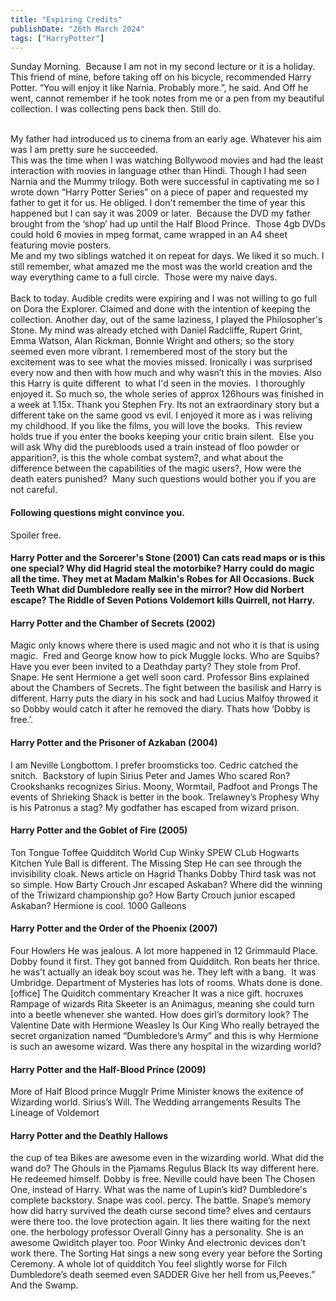```yaml
---
title: "Expiring Credits"
publishDate: "26th March 2024"
tags: ["HarryPotter"]
---
```


Sunday Morning. 
Because I am not in my second lecture or it is a holiday. 
This friend of mine, before taking off on his bicycle, recommended Harry Potter.
“You will enjoy it like Narnia. Probably more.”, he said.
And Off he went, cannot remember if he took notes from me or a pen from my beautiful collection.
I was collecting pens back then.
Still do.

<br> My father had introduced us to cinema from an early age. Whatever his aim was I am pretty sure he succeeded. 
<br>This was the time when I was watching Bollywood movies and had the least interaction with movies in language other than Hindi.
Though I had seen Narnia and the Mummy trilogy. Both were successful in captivating me so I wrote down “Harry Potter Series” on a piece of paper and requested my father to get it for us. He obliged.
I don't remember the time of year this happened but I can say it was 2009 or later. 
Because the DVD my father brought from the ‘shop’ had up until the Half Blood Prince. 
Those 4gb DVDs could hold 6 movies in mpeg format, came wrapped in an A4 sheet featuring movie posters.
<br>Me and my two siblings watched it on repeat for days.
We liked it so much. I still remember, what amazed me the most was the world creation and the way everything came to a full circle. 
Those were my naive days.
<br>
<br>
Back to today.
Audible credits were expiring and I was not willing to go full on Dora the Explorer. Claimed and done with the intention of keeping the collection.
Another day, out of the same laziness, I played the Philosopher's Stone.
My mind was already etched with Daniel Radcliffe, Rupert Grint, Emma Watson, Alan Rickman, Bonnie Wright and others; so the story seemed even more vibrant.
I remembered most of the story but the excitement was to see what the movies missed.
Ironically i was surprised every now and then with how much and why wasn’t this in the movies.
Also this Harry is quite different  to what I'd seen in the movies. 
I thoroughly enjoyed it.
So much so, the whole series of approx 126hours was finished in a week at 1.15x. Thank you Stephen Fry.
Its not an extraordinary story but a different take on the same good vs evil.
I enjoyed it more as i was reliving my childhood.
If you like the films, you will love the books. 
This review holds true if you enter the books keeping your critic brain silent. 
Else you will ask Why did the purebloods used a train instead of floo powder or apparition?, is this the whole combat system?, and what about the difference between the capabilities of the magic users?,
How were the death eaters punished? 
Many such questions would bother you if you are not careful.

<h4>Following questions might convince you. </h4>
Spoiler free.
<h4>Harry Potter and the Sorcerer's Stone (2001)
Can cats read maps or is this one special?
Why did Hagrid steal the motorbike?
Harry could do magic all the time.
They met at Madam Malkin's Robes for All Occasions.
Buck Teeth
What did Dumbledore really see in the mirror?
How did Norbert escape?
The Riddle of Seven Potions
Voldemort kills Quirrell, not Harry.
<h4>Harry Potter and the Chamber of Secrets (2002) </h4>
Magic only knows where there is used magic and not who it is that is using magic. 
Fred and George know how to pick Muggle locks.
Who are Squibs?
Have you ever been invited to a Deathday party?
They stole from Prof. Snape.
He sent Hermione a get well soon card.
Professor Bins explained about the Chambers of Secrets.
The fight between the basilisk and Harry is different.
Harry puts the diary in his sock and had Lucius Malfoy throwed it so Dobby would catch it after he removed the diary. Thats how ‘Dobby is free.’.
<h4>Harry Potter and the Prisoner of Azkaban (2004) </h4>
I am Neville Longbottom.
I prefer broomsticks too.
Cedric catched the snitch. 
Backstory of lupin Sirius Peter and James
Who scared Ron?
Crookshanks recognizes Sirius.
Moony, Wormtail, Padfoot and Prongs
The events of Shrieking Shack is better in the book.
Trelawney’s Prophesy
Why is his Patronus a stag?
My godfather has escaped from wizard prison.
<h4>Harry Potter and the Goblet of Fire (2005) </h4>
Ton Tongue Toffee
Quidditch World Cup
Winky
SPEW CLub
Hogwarts Kitchen
Yule Ball is different.
The Missing Step
He can see through the invisibility cloak.
News article on Hagrid
Thanks Dobby
Third task was not so simple.
How Barty Crouch Jnr escaped Askaban?
Where did the winning of the Triwizard championship go?
How Barty Crouch junior escaped Askaban?
Hermione is cool.
1000 Galleons
<h4>Harry Potter and the Order of the Phoenix (2007) </h4>
Four Howlers
He was jealous.
A lot more happened in 12 Grimmauld Place.
Dobby found it first.
They got banned from Quidditch.
Ron beats her thrice.
he was’t actually an ideak boy scout was he.
They left with a bang. 
It was Umbridge.
Department of Mysteries has lots of rooms.
Whats done is done.[office]
The Quiditch commentary
Kreacher
It was a nice gift.
hocruxes
Rampage of wizards
Rita Skeeter is an Animagus, meaning she could turn into a beetle whenever she wanted.
How does girl’s dormitory look?
The Valentine Date with Hermione
Weasley Is Our King
Who really betrayed the secret organization named “Dumbledore’s Army” and this is why Hermione is such an awesome wizard.
Was there any hospital in the wizarding world?
<h4>Harry Potter and the Half-Blood Prince (2009) </h4>
More of Half Blood prince
Mugglr Prime Minister knows the exitence of Wizarding world.
Sirius’s Will.
The Wedding arrangements
Results
The Lineage of Voldemort
<h4>Harry Potter and the Deathly Hallows </h4>
the cup of tea
Bikes are awesome even in the wizarding world.
What did the wand do?
The Ghouls in the Pjamams
Regulus Black
Its way different here.
He redeemed himself.
Dobby is free.
Neville could have been The Chosen One, instead of Harry.
What was the name of Lupin’s kid?
Dumbledore's complete backstory.
Snape was cool.
percy.
The battle.
Snape’s memory
how did harry survived the death curse second time?
elves and centaurs were there too.
the love protection again.
It lies there waiting for the next one.
the herbology professor
Overall
Ginny has a personality. She is an awesome Qwiditch player too.
Poor Winky
And electronic devices don't work there.
The Sorting Hat sings a new song every year before the Sorting Ceremony.
A whole lot of quidditch
You feel slightly worse for Filch
Dumbledore’s death seemed even SADDER
Give her hell from us,Peeves.” And the Swamp.
